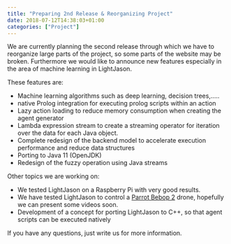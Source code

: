 ```yaml
---
title: "Preparing 2nd Release & Reorganizing Project"
date: 2018-07-12T14:38:03+01:00
categories: ["Project"]
---
```


We are currently planning the second release through which we have to reorganize large parts of the project, so some parts of the website may be broken. Furthermore we would like to announce new features especially in the area of machine learning in LightJason.
<!--more-->

These features are:

* Machine learning algorithms such as deep learning, decision trees,.....
* native Prolog integration for executing prolog scripts within an action
* Lazy action loading to reduce memory consumption when creating the agent generator
* Lambda expression stream to create a streaming operator for iteration over the data for each Java object.
* Complete redesign of the backend model to accelerate execution performance and reduce data structures
* Porting to Java 11 (OpenJDK)
* Redesign of the fuzzy operation using Java streams


Other topics we are working on:

* We tested LightJason on a Raspberry Pi with very good results.
* We have tested LightJason to control a [Parrot Bebop 2](https://www.parrot.com/de/drohnen/parrot-bebop-2) drone, hopefully we can present some videos soon.
* Development of a concept for porting LightJason to C++, so that agent scripts can be executed natively

If you have any questions, just write us for more information.
